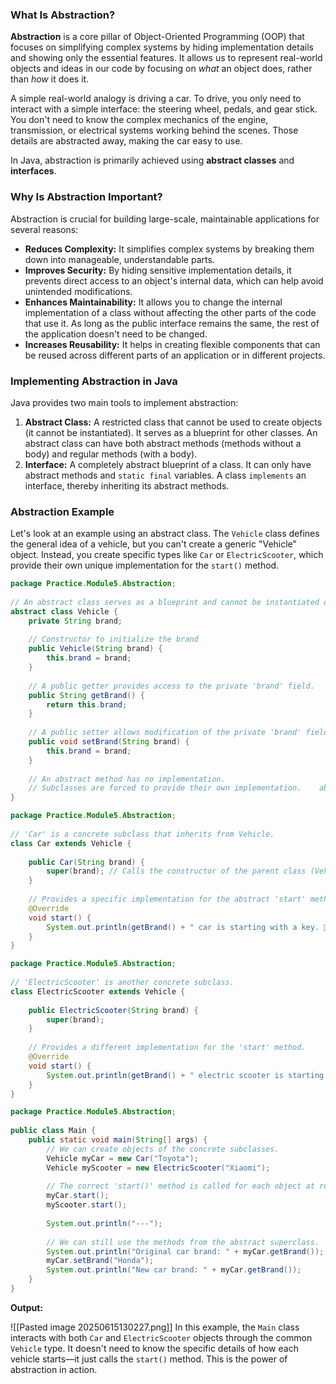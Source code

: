 
### **What Is Abstraction?**

**Abstraction** is a core pillar of Object-Oriented Programming (OOP) that focuses on simplifying complex systems by hiding implementation details and showing only the essential features. It allows us to represent real-world objects and ideas in our code by focusing on *what* an object does, rather than *how* it does it.

A simple real-world analogy is driving a car. To drive, you only need to interact with a simple interface: the steering wheel, pedals, and gear stick. You don't need to know the complex mechanics of the engine, transmission, or electrical systems working behind the scenes. Those details are abstracted away, making the car easy to use.

In Java, abstraction is primarily achieved using **abstract classes** and **interfaces**.

### **Why Is Abstraction Important?**

Abstraction is crucial for building large-scale, maintainable applications for several reasons:

* **Reduces Complexity:** It simplifies complex systems by breaking them down into manageable, understandable parts.
* **Improves Security:** By hiding sensitive implementation details, it prevents direct access to an object's internal data, which can help avoid unintended modifications.
* **Enhances Maintainability:** It allows you to change the internal implementation of a class without affecting the other parts of the code that use it. As long as the public interface remains the same, the rest of the application doesn't need to be changed.
* **Increases Reusability:** It helps in creating flexible components that can be reused across different parts of an application or in different projects.

### **Implementing Abstraction in Java**

Java provides two main tools to implement abstraction:

1.  **Abstract Class:** A restricted class that cannot be used to create objects (it cannot be instantiated). It serves as a blueprint for other classes. An abstract class can have both abstract methods (methods without a body) and regular methods (with a body).
2.  **Interface:** A completely abstract blueprint of a class. It can only have abstract methods and `static final` variables. A class `implements` an interface, thereby inheriting its abstract methods.

### **Abstraction Example**

Let's look at an example using an abstract class. The `Vehicle` class defines the general idea of a vehicle, but you can't create a generic "Vehicle" object. Instead, you create specific types like `Car` or `ElectricScooter`, which provide their own unique implementation for the `start()` method.

```java
package Practice.Module5.Abstraction;  
  
// An abstract class serves as a blueprint and cannot be instantiated directly.  
abstract class Vehicle {  
    private String brand;  
  
    // Constructor to initialize the brand  
    public Vehicle(String brand) {  
        this.brand = brand;  
    }  
  
    // A public getter provides access to the private 'brand' field.  
    public String getBrand() {  
        return this.brand;  
    }  
  
    // A public setter allows modification of the private 'brand' field.  
    public void setBrand(String brand) {  
        this.brand = brand;  
    }  
  
    // An abstract method has no implementation.  
    // Subclasses are forced to provide their own implementation.    abstract void start();  
}
```

```java
package Practice.Module5.Abstraction;  
  
// 'Car' is a concrete subclass that inherits from Vehicle.  
class Car extends Vehicle {  
  
    public Car(String brand) {  
        super(brand); // Calls the constructor of the parent class (Vehicle)  
    }  
  
    // Provides a specific implementation for the abstract 'start' method.  
    @Override  
    void start() {  
        System.out.println(getBrand() + " car is starting with a key. 🔑");  
    }  
}
```

```java
package Practice.Module5.Abstraction;  
  
// 'ElectricScooter' is another concrete subclass.  
class ElectricScooter extends Vehicle {  
  
    public ElectricScooter(String brand) {  
        super(brand);  
    }  
  
    // Provides a different implementation for the 'start' method.  
    @Override  
    void start() {  
        System.out.println(getBrand() + " electric scooter is starting with a button. 🛴");  
    }  
}
```

```java
package Practice.Module5.Abstraction;  
  
public class Main {  
    public static void main(String[] args) {  
        // We can create objects of the concrete subclasses.  
        Vehicle myCar = new Car("Toyota");  
        Vehicle myScooter = new ElectricScooter("Xiaomi");  
  
        // The correct 'start()' method is called for each object at runtime.  
        myCar.start();  
        myScooter.start();  
  
        System.out.println("---");  
  
        // We can still use the methods from the abstract superclass.  
        System.out.println("Original car brand: " + myCar.getBrand());  
        myCar.setBrand("Honda");  
        System.out.println("New car brand: " + myCar.getBrand());  
    }  
}
```

**Output:**

![[Pasted image 20250615130227.png]]
In this example, the `Main` class interacts with both `Car` and `ElectricScooter` objects through the common `Vehicle` type. It doesn't need to know the specific details of how each vehicle starts—it just calls the `start()` method. This is the power of abstraction in action.